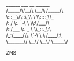 <rawtext>
 ______  ___   __    ______  <br>    
/_____/\/__/\ /__/\ /_____/\  <br>    
\:::__\/\::\_\\  \ \\::::_\/_  <br>    
   /: /  \:. `-\  \ \\:\/___/\  <br>    
  /::/___ \:. _    \ \\_::._\:\  <br>    
 /_:/____/\\. \`-\  \ \ /____\:\  <br>    
 \_______\/ \__\/ \__\/ \_____\/    <br>    
                                
</rawtext>

ZNS
